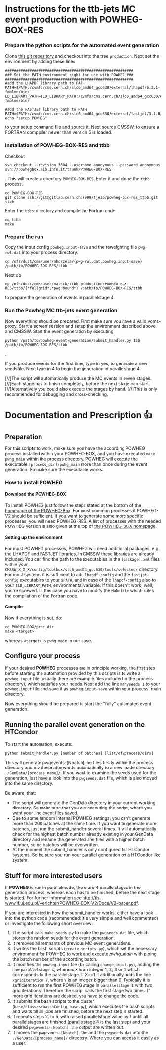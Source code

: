 # Instructions for the ttb-jets MC event production with POWHEG-BOX-RES

### Prepare the python scripts for the automated event generation
Clone [this git repository](https://gitlab.cern.ch/kit-cn-cms/powheg-event-generation) and checkout into the tree `production`.
Next set the environment by adding these lines
```console
##########################################################
### Set the PATH environment right for use with POWHEG ###
##########################################################
#add the LHAPDF library path to PATH
PATH=$PATH:/cvmfs/cms.cern.ch/slc6_amd64_gcc630/external/lhapdf/6.2.1-fmblme/bin/
LD_LIBRARY_PATH=$LD_LIBRARY_PATH:/cvmfs/cms.cern.ch/slc6_amd64_gcc630/external/lhapdf/6.2.1-fmblme/bin/

#add the FASTJET library path to PATH
PATH=$PATH:/cvmfs/cms.cern.ch/slc6_amd64_gcc630/external/fastjet/3.1.0/bin/
echo "setup POWHEG"
```
to your setup command file and source it. Next source CMSSW, to ensure a FORTRAN comppiler newer than version 5 is loaded.


### Installation of POWHEG-BOX-RES and ttbb
Checkout
```console
svn checkout --revision 3604 --username anonymous --password anonymous svn://powhegbox.mib.infn.it/trunk/POWHEG-BOX-RES
```
.
This will create a directory `POWHEG-BOX-RES`. Enter it and clone the `ttbb`-process.
```console
cd POWHEG-BOX-RES
git clone ssh://git@gitlab.cern.ch:7999/tjezo/powheg-box-res_ttbb.git ttbb
```
Enter the `ttbb`-directory and compile the Fortran code.
```console
cd ttbb
make
```

### Prepare the run
Copy the input config `powheg.input-save` and the reweighting file `pwg-rwl.dat` into your process directory.
```console
cp /nfs/dust/cms/user/mhorzela/{pwg-rwl.dat,powheg.input-save} /path/to/POWHEG-BOX-RES/ttbb
```
Next do
```console
cp /nfs/dust/cms/user/matsch/ttbb_production/POWHEG-BOX-RES/ttbb/{*fullgrid*,*pwgubound*} /path/to/POWHEG-BOX-RES/ttbb
```
to prepare the generation of events in parallelstage 4.

### Run the Powheg MC ttb-jets event generation
Now everything should be prepared. First make sure you have a valid voms-proxy.
Start a screen session and setup the environment described above and CMSSW.
Start the event generation by executing
```console
python /path/to/powheg-event-generation/submit_handler.py 120 /path/to/POWHEG-BOX-RES/ttbb
```
.

If you produce events for the first time, type in yes, to generate a new seedsfile. Next type in 4 to begin the generation in parallelstage 4.

[//]The script will automatically produce the MC events in seven stages. 
[//]Each stage has to finish completely, before the next stage can start.
[//]Alternatively you could also execute the stages by hand. 
[//]This is only recommended for debugging and cross-checking.


# Documentation and Prescription :+1:

## Preparation
For this scripts to work, make sure you have the according POWHEG process installed within your POWHEG-BOX, and you have executed `make pwhg_main` within the process directory. 
POWHEG will execute the executable `[process_dir]/pwhg_main` more than once during the event generation. So make sure the executable works.

### How to install POWHEG
#### Download the POWHEG-BOX
To install POWHEG just follow the steps stated at the bottom of the [homepage of the POWHEG-Box](http://powhegbox.mib.infn.it/). 
For most common processes it POWHEG-V2 should be sufficient. If you want to generate some more specific processes, you will need POWHEG-RES.
A list of processes with the needed POWHEG version is also given at the top of [the POWHEG-BOX homepage](http://powhegbox.mib.infn.it/).

#### Setting up the environment
For most POWHEG processes, POWHEG will need additional packages, e.g. the LHAPDF and FASTJET libraries. In CMSSW these libraries are already included. 
You can find the path to the executables in the `[package].xml` files within your `CMSSW_X_X_X/config/toolbox/slc6_amd64_gcc630/tools/selected/` directory.
For most systems it is sufficient to add `lhapdf-config` and the `fastjet-config` executables to your `$PATH`, and in case of the `lhapdf-config` also to your `$LD_LIBRARY_PATH`, environmental variable.
If this doesn't work, well, you're screwed. In this case you have to modify the `Makefile` which rules the compilation of the Fortran code.

#### Compile
Now if everything is set, do:
```console
cd POWHEG-BOX/proc_dir
make <target>
```
whereas `<target>` is `pwhg_main` in our case. 

## Configure your process
If your desired **POWHEG** processes are in principle working, the first step before starting the automation provided by this scripts is to write a `powheg.input` file 
(usually there are example files included in the process directory), which satisfies your needs. 
Next add the line `manyseeds 1` to your `powheg.input` file and save it as `powheg.input-save` within your process' main directory.

Now everything should be prepared to start the "fully" automated event generation.

## Running the parallel event generation on the HTCondor
To start the automation, execute:

```console
python submit_handler.py [number of batches] [list/of/process/dirs]
```

This will generate pwgevents-[Nbatch].lhe files firstly within the process directory and mv these afterwards automatically to a new made directory `./GenData/[process_name]/`. 
If you want to examine the seeds used for the generation, just have a look into the `pwgseeds.dat` file, which is also moved into the same directory. 

Be aware, that: 
 * The script will generate the GenData directory in your current working directory. So make sure that you are executing the script, where you want your .lhe event files saved. 
 * Due to some random internal POWHEG settings, you can't generate more than 200 batches at the same time. If you want to generate more batches, just run the submit_handler several times. It will automatically check for the highest batch number already existing in your GenData directory and rename the generated .lhe files with a higher batch number, so no batches will be overwritten.
 * At the moment the submit_handler is only configured for HTCondor systems. So be sure you run your parallel generation on a HTCondor like system.

## Stuff for more interested users
If **POWHEG** is run in parallelmode, there are 4 parallelstages in the generation process, whereas each has to be finished, before the next stage is started. 
For further information see <http://th-www.if.uj.edu.pl/~erichter/POWHEG-BOX-V2/Docs/V2-paper.pdf>.

If you are interested in how the submit_handler works, either have a look into the python code (recommended: it's very simple and well commented) or investigate the following short overview:
 1. The script calls `make_seeds.py` to make the `pwgseeds.dat` file, which stores the random seeds for the event generation.
 2. It removes all remnants of previous MC event generations.
 3. It writes the bash scripts (`create_scripts.py`), which set the necessary environment for POWHEG to work and execute *pwhg_main* with piping the batch number of the according batch. 
 4. It modifies the `powheg.input` file (by calling `change_input.py`), adding the line `parallelstage X`, whereas `X` is an integer 1, 2, 3 or 4 which corresponds to the parallelstage. 
    If X==1 it additionally adds the line `xgriditeration Y`, where `Y` is an integer bigger than 0. Typically it is sufficient to run the first POWHEG stage in `parallelstage 1` with two grid iterations.
    Therefore the script calls the first stage two times. If more grid iterations are desired, you have to change the code.
 5. It submits the bash scripts to the cluster (`base/classes/batchConfig_base.py`), which executes the bash scripts and waits till all jobs are finished, before the next step is started.
 6. It repeats steps 2. to 5. with raised parallelstage value by 1 untill all parallelstages are finished (parallelstage 4 is the last step) and your desired `pwgevents-[Nbatch].lhe` output are written out.
 7. It moves the `pwgevents-[Nbatch].lhe` and the `pwgseeds.dat` into the `./GenData/[process_name]/` directory. Where you can access it easily as a user.





